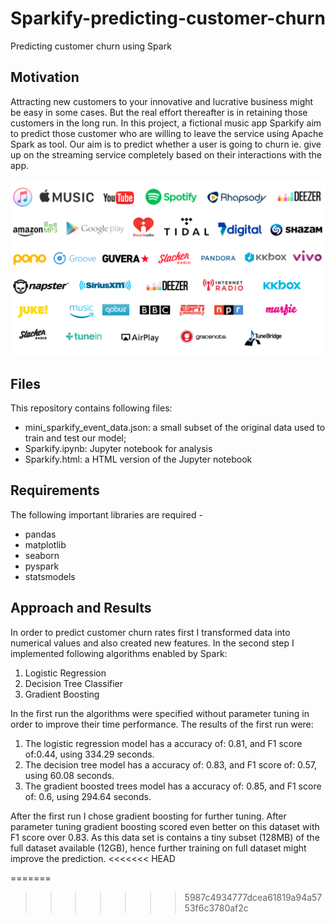 # Sparkify-predicting-customer-churn
Predicting customer churn using Spark

## Motivation 
Attracting new customers to your innovative and lucrative business might be easy in some cases. But the real effort thereafter is in retaining those customers in the long run. In this project, a fictional music app Sparkify aim to predict those customer who are willing to leave the service using Apache Spark as tool. Our aim is to predict whether a user is going to churn ie. give up on the streaming service completely based on their interactions with the app.

![image](music_streaming_cmpnies.png)

## Files
This repository contains following files: 
- mini_sparkify_event_data.json: a small subset of the original data used to train and test our model;
- Sparkify.ipynb: Jupyter notebook for analysis
- Sparkify.html: a HTML version of the Jupyter notebook 

## Requirements

The following important libraries are required - 
* pandas
* matplotlib
* seaborn
* pyspark
* statsmodels

## Approach and Results
In order to predict customer churn rates first I transformed data into numerical values and also created new features. 
In the second step I implemented following algorithms enabled by Spark:

1. Logistic Regression
2. Decision Tree Classifier
3. Gradient Boosting

In the first run the algorithms were specified without parameter tuning in order to improve their time performance.
The results of the first run were:
1. The logistic regression model has a accuracy of: 0.81, and F1 score of:0.44, using 334.29 seconds.
2. The decision tree model has a accuracy of: 0.83, and F1 score of: 0.57, using 60.08 seconds.
3. The gradient boosted trees model has a accuracy of: 0.85, and F1 score of: 0.6, using 294.64 seconds.

After the first run I chose gradient boosting for further tuning. After parameter tuning gradient boosting scored even better on this dataset with F1 score over 0.83. As this data set is contains a tiny subset (128MB) of the full dataset available (12GB), hence further training on full dataset might improve the prediction. 
<<<<<<< HEAD

=======
>>>>>>> 5987c4934777dcea61819a94a5753f6c3780af2c
